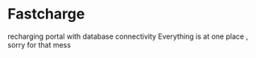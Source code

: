 # Fastcharge
recharging portal with database connectivity
Everything is at one place , sorry for that mess
